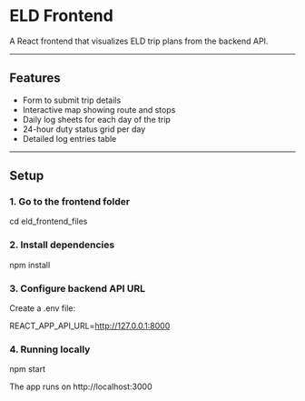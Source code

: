 # ELD Frontend

A React frontend that visualizes ELD trip plans from the backend API.

---

## Features

- Form to submit trip details
- Interactive map showing route and stops
- Daily log sheets for each day of the trip
- 24-hour duty status grid per day
- Detailed log entries table

---

## Setup

### 1. Go to the frontend folder

cd eld_frontend_files

### 2. Install dependencies
npm install

### 3. Configure backend API URL
Create a .env file:

REACT_APP_API_URL=http://127.0.0.1:8000

### 4. Running locally
npm start

The app runs on http://localhost:3000